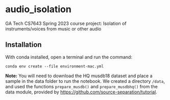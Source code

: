 # audio_isolation
GA Tech CS7643 Spring 2023 course project: Isolation of instruments/voices from music or other audio


## Installation
With conda installed, open a terminal and run the command:
```
conda env create --file environment-mac.yml
```
**Note:** You will need to download the HQ musdb18 dataset and place a sample in the data folder to run the notebook. We created a directory `/data`, and used the functions `prepare_musdb()` and `prepare_musdbhq()` from the data module, provided by https://github.com/source-separation/tutorial.
